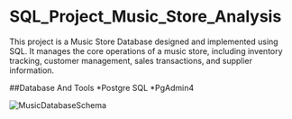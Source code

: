 # SQL_Project_Music_Store_Analysis
This project is a Music Store Database designed and implemented using SQL. It manages the core operations of a music store, including inventory tracking, customer management, sales transactions, and supplier information.

##Database And Tools
*Postgre SQL
*PgAdmin4

![MusicDatabaseSchema](https://github.com/user-attachments/assets/5b21a5fa-fa1a-491c-adc6-7f83248b9a57)


